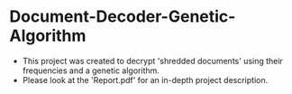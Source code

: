 # Document-Decoder-Genetic-Algorithm
- This project was created to decrypt 'shredded documents' using their frequencies and a genetic algorithm. 
- Please look at the 'Report.pdf' for an in-depth project description.
